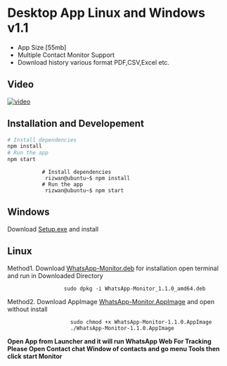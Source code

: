 # Desktop App Linux and Windows v1.1

* App Size  [55mb]
* Multiple Contact Monitor Support
* Download history various format PDF,CSV,Excel etc. 

## Video
[![video](https://user-images.githubusercontent.com/29729380/85369456-c37a4900-b54a-11ea-9e08-d29ac54e2b4e.png)
](https://www.youtube.com/watch?v=oDPMrvz2YhI)



## Installation and Developement
```bash
# Install dependencies
npm install
# Run the app
npm start
```
               # Install dependencies
                rizwan@ubuntu~$ npm install
               # Run the app
                rizwan@ubuntu~$ npm start

               
                


## Windows
Download [Setup.exe](https://github.com/rizwansoaib/files/raw/master/WhatsApp-Monitor%20Setup%201.1.0.exe) and install 

## Linux 

Method1. Download [WhatsApp-Monitor.deb](https://github.com/rizwansoaib/files/raw/master/WhatsApp-Monitor_1.1.0_amd64.deb) for installation open terminal and run in Downloaded Directory

                      sudo dpkg -i WhatsApp-Monitor_1.1.0_amd64.deb
        
Method2. Download AppImage [WhatsApp-Monitor.AppImage](https://github.com/rizwansoaib/files/raw/master/WhatsApp-Monitor-1.1.0.AppImage) and open without install

                        sudo chmod +x WhatsApp-Monitor-1.1.0.AppImage
                        ./WhatsApp-Monitor-1.1.0.AppImage
                      
                      
                      
 **Open App from Launcher and it will run WhatsApp Web  For Tracking Please Open Contact chat Window of contacts and go menu Tools then click start Monitor**
